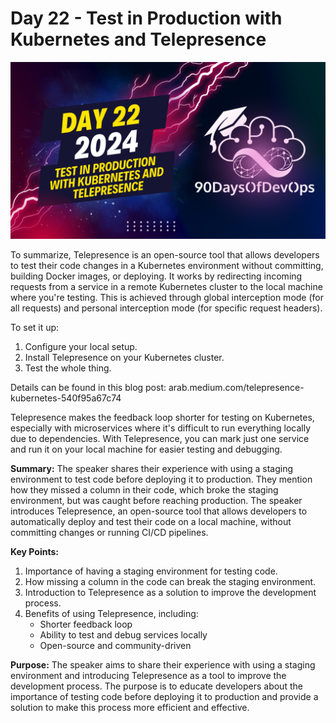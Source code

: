 # Day 22 - Test in Production with Kubernetes and Telepresence
[![Watch the video](thumbnails/day22.png)](https://www.youtube.com/watch?v=-et6kHmK5MQ)

 To summarize, Telepresence is an open-source tool that allows developers to test their code changes in a Kubernetes environment without committing, building Docker images, or deploying. It works by redirecting incoming requests from a service in a remote Kubernetes cluster to the local machine where you're testing. This is achieved through global interception mode (for all requests) and personal interception mode (for specific request headers).

To set it up:
1. Configure your local setup.
2. Install Telepresence on your Kubernetes cluster.
3. Test the whole thing.

Details can be found in this blog post: arab.medium.com/telepresence-kubernetes-540f95a67c74

Telepresence makes the feedback loop shorter for testing on Kubernetes, especially with microservices where it's difficult to run everything locally due to dependencies. With Telepresence, you can mark just one service and run it on your local machine for easier testing and debugging.

**Summary:**
The speaker shares their experience with using a staging environment to test code before deploying it to production. They mention how they missed a column in their code, which broke the staging environment, but was caught before reaching production. The speaker introduces Telepresence, an open-source tool that allows developers to automatically deploy and test their code on a local machine, without committing changes or running CI/CD pipelines.

**Key Points:**

1. Importance of having a staging environment for testing code.
2. How missing a column in the code can break the staging environment.
3. Introduction to Telepresence as a solution to improve the development process.
4. Benefits of using Telepresence, including:
	* Shorter feedback loop
	* Ability to test and debug services locally
	* Open-source and community-driven

**Purpose:**
The speaker aims to share their experience with using a staging environment and introducing Telepresence as a tool to improve the development process. The purpose is to educate developers about the importance of testing code before deploying it to production and provide a solution to make this process more efficient and effective.

